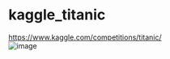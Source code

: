 # kaggle_titanic
https://www.kaggle.com/competitions/titanic/  
![image](https://user-images.githubusercontent.com/76894565/167886062-39cd3da7-ceab-4bb6-b8e1-ec7a9d367a4c.png)
